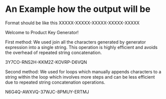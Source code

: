 <h1>An Example how the output will be</h1>

Format should be like this  XXXXX-XXXXX-XXXXX-XXXXX-XXXXX

Welcome to Product Key Generator!

First method: We used join all the characters generated by generator expression into a single string.
This operation is highly efficient and avoids the overhead of repeated string concatenation.

3Y7CO-RNS2H-KKM2Z-KOVRP-D6VQN

Second method: We used for loops which manually appends characters to a string within the loop
which involves more steps and can be less efficient due to repeated string concatenation operations.

N6G4Q-AWXVQ-37WJC-8PMUY-ERTMJ
